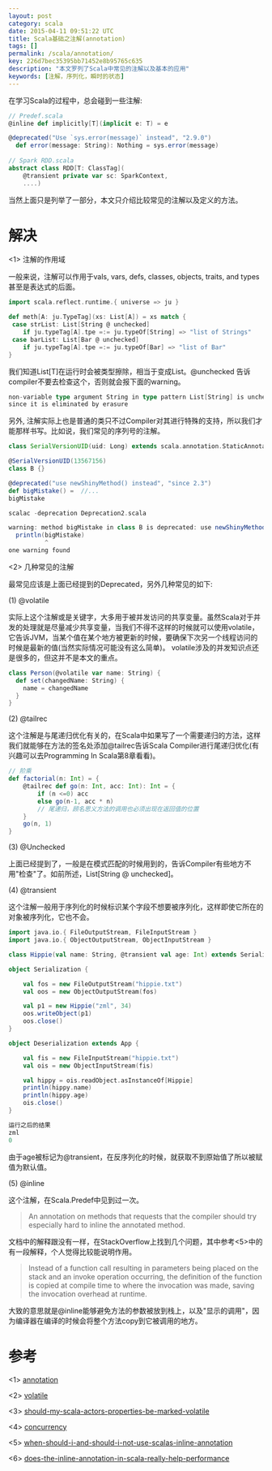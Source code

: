 ```yaml
---
layout: post
category: scala
date: 2015-04-11 09:51:22 UTC
title: Scala基础之注解(annotation)
tags: []
permalink: /scala/annotation/
key: 226d7bec35395bb71452e8b95765c635
description: "本文罗列了Scala中常见的注解以及基本的应用"
keywords: [注解，序列化，瞬时的状态]
---
```


在学习Scala的过程中，总会碰到一些注解:

```scala
// Predef.scala
@inline def implicitly[T](implicit e: T) = e

@deprecated("Use `sys.error(message)` instead", "2.9.0")
  def error(message: String): Nothing = sys.error(message)
  
// Spark RDD.scala
abstract class RDD[T: ClassTag](
    @transient private var sc: SparkContext,
    ....)
```

当然上面只是列举了一部分，本文只介绍比较常见的注解以及定义的方法。

# 解决

<1> 注解的作用域

一般来说，注解可以作用于vals, vars, defs, classes, objects, traits, and types甚至是表达式的后面。

```scala
import scala.reflect.runtime.{ universe => ju }

def meth[A: ju.TypeTag](xs: List[A]) = xs match {
 case strList: List[String @ unchecked] 
    if ju.typeTag[A].tpe =:= ju.typeOf[String] => "list of Strings"
 case barList: List[Bar @ unchecked] 
    if ju.typeTag[A].tpe =:= ju.typeOf[Bar] => "list of Bar"
}
```

我们知道List[T]在运行时会被类型擦除，相当于变成List。@unchecked 告诉compiler不要去检查这个，否则就会报下面的warning。

```scala
non-variable type argument String in type pattern List[String] is unchecked 
since it is eliminated by erasure
```

另外, 注解实际上也是普通的类只不过Compiler对其进行特殊的支持，所以我们才能那样书写。比如说，我们常见的序列号的注解。

```scala
class SerialVersionUID(uid: Long) extends scala.annotation.StaticAnnotation

@SerialVersionUID(13567156)
class B {}

@deprecated("use newShinyMethod() instead", "since 2.3")
def bigMistake() =  //...
bigMistake

scalac -deprecation Deprecation2.scala

warning: method bigMistake in class B is deprecated: use newShinyMethod() instead
  println(bigMistake)
          ^
one warning found
```

<2> 几种常见的注解

最常见应该是上面已经提到的Deprecated，另外几种常见的如下:

(1) @volatile

实际上这个注解或是关键字，大多用于被并发访问的共享变量。虽然Scala对于并发的处理就是尽量减少共享变量，当我们不得不这样的时候就可以使用volatile， 它告诉JVM，当某个值在某个地方被更新的时候，要确保下次另一个线程访问的时候是最新的值(当然实际情况可能没有这么简单)。
volatile涉及的并发知识点还是很多的，但这并不是本文的重点。

```scala
class Person(@volatile var name: String) {
  def set(changedName: String) {
    name = changedName
  }
}
```

(2) @tailrec 

这个注解是与尾递归优化有关的，在Scala中如果写了一个需要递归的方法，这样我们就能够在方法的签名处添加@tailrec告诉Scala Compiler进行尾递归优化(有兴趣可以去Programming In Scala第8章看看)。

```scala
// 阶乘
def factorial(n: Int) = {
	@tailrec def go(n: Int, acc: Int): Int = {
		if (n <=0) acc
		else go(n-1, acc * n) 
		// 尾递归，顾名思义方法的调用也必须出现在返回值的位置
	}
	go(n, 1)
}
```
(3) @Unchecked

上面已经提到了，一般是在模式匹配的时候用到的，告诉Compiler有些地方不用"检查"了。如前所述，List[String @ unchecked]。

(4) @transient

这个注解一般用于序列化的时候标识某个字段不想要被序列化，这样即使它所在的对象被序列化，它也不会。

```scala
import java.io.{ FileOutputStream, FileInputStream }
import java.io.{ ObjectOutputStream, ObjectInputStream }

class Hippie(val name: String, @transient val age: Int) extends Serializable

object Serialization {

	val fos = new FileOutputStream("hippie.txt")
	val oos = new ObjectOutputStream(fos)

	val p1 = new Hippie("zml", 34)
	oos.writeObject(p1)
	oos.close()
}

object Deserialization extends App {

	val fis = new FileInputStream("hippie.txt") 
	val ois = new ObjectInputStream(fis)

	val hippy = ois.readObject.asInstanceOf[Hippie]
	println(hippy.name)
	println(hippy.age)
	ois.close()
}

运行之后的结果
zml
0
```

由于age被标记为@transient，在反序列化的时候，就获取不到原始值了所以被赋值为默认值。

(5) @inline

这个注解，在Scala.Predef中见到过一次。

> An annotation on methods that requests that the compiler should
try especially hard to inline the annotated method.

文档中的解释跟没有一样，在StackOverflow上找到几个问题，其中参考<5>中的有一段解释，个人觉得比较能说明作用。

>  Instead of a function call resulting in parameters being placed on the stack and an invoke operation occurring, 
the definition of the function is copied at compile time to where the invocation was made, 
saving the invocation overhead at runtime.

大致的意思就是@inline能够避免方法的参数被放到栈上，以及"显示的调用"，因为编译器在编译的时候会将整个方法copy到它被调用的地方。


# 参考

<1> [annotation](https://www.artima.com/pins1ed/annotations.html)

<2> [volatile](https://twitter.github.io/scala_school/zh_cn/concurrency.html#danger)

<3> [should-my-scala-actors-properties-be-marked-volatile](http://stackoverflow.com/questions/1031167/should-my-scala-actors-properties-be-marked-volatile)

<4> [concurrency](https://twitter.github.io/scala_school/zh_cn/concurrency.html#danger)

<5> [when-should-i-and-should-i-not-use-scalas-inline-annotation](http://stackoverflow.com/questions/4593710/when-should-i-and-should-i-not-use-scalas-inline-annotation)

<6> [does-the-inline-annotation-in-scala-really-help-performance](http://stackoverflow.com/questions/2709095/does-the-inline-annotation-in-scala-really-help-performance)


